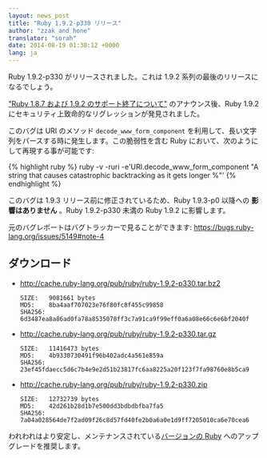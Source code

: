 ```yaml
---
layout: news_post
title: "Ruby 1.9.2-p330 リリース"
author: "zzak and hone"
translator: "sorah"
date: 2014-08-19 01:38:12 +0000
lang: ja
---
```


Ruby 1.9.2-p330 がリリースされました。これは 1.9.2 系列の最後のリリースになるでしょう。

["Ruby 1.8.7 および 1.9.2 のサポート終了について"](https://www.ruby-lang.org/ja/news/2014/07/01/eol-for-1-8-7-and-1-9-2/) のアナウンス後、Ruby 1.9.2 にセキュリティ上致命的なリグレッションが発見されました。

このバグは URI のメソッド `decode_www_form_component` を利用して、長い文字列をパースする時に発生します。この脆弱性を含む Ruby において、次のようにして再現する事が可能です:

{% highlight ruby %}
ruby -v -ruri -e'URI.decode_www_form_component "A string that causes catastrophic backtracking as it gets longer %"'
{% endhighlight %}

このバグは 1.9.3 リリース前に修正されているため、Ruby 1.9.3-p0 以降への __影響はありません__ 。Ruby 1.9.2-p330 未満の Ruby 1.9.2 に影響します。

元のバグレポートはバグトラッカーで見ることができます: <https://bugs.ruby-lang.org/issues/5149#note-4>

## ダウンロード

* <http://cache.ruby-lang.org/pub/ruby/ruby-1.9.2-p330.tar.bz2>

      SIZE:   9081661 bytes
      MD5:    8ba4aaf707023e76f80fc8f455c99858
      SHA256: 6d3487ea8a86ad0fa78a8535078ff3c7a91ca9f99eff0a6a08e66c6e6bf2040f

* <http://cache.ruby-lang.org/pub/ruby/ruby-1.9.2-p330.tar.gz>

      SIZE:   11416473 bytes
      MD5:    4b9330730491f96b402adc4a561e859a
      SHA256: 23ef45fdaecc5d6c7b4e9e2d51b23817fc6aa8225a20f123f7fa98760e8b5ca9

* <http://cache.ruby-lang.org/pub/ruby/ruby-1.9.2-p330.zip>

      SIZE:   12732739 bytes
      MD5:    42d261b28d1b7e500dd3bdbdbfba7fa5
      SHA256: 7a04a028564de7f2ad09f26c8d57fd40fe2b0a6a0e1d9ff7205010ca6e70cea6

われわれはより安定し、メンテナンスされている[バージョンの Ruby](https://www.ruby-lang.org/ja/downloads/) へのアップグレードを推奨します。
